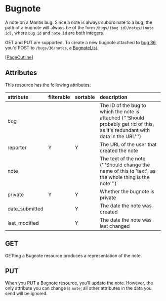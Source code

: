 # Bugnote #

A note on a Mantis bug.  Since a note is always subordinate to a bug, the path of a bugnote will always be of the form `/bugs/(bug id)/notes/(note id)`, where `bug id` and `note id` are both integers.

GET and PUT are supported.  To create a new bugnote attached to [bug 36](https://code.google.com/p/mantis-rest/issues/detail?id=6), you'd POST to `/bugs/36/notes`, a [BugnoteList](ResourceList.md).

[[PageOutline](PageOutline.md)]


## Attributes ##

This resource has the following attributes:

|attribute|filterable|sortable|description|
|:--------|:---------|:-------|:----------|
|bug      |          |        |The ID of the bug to which the note is attached ('''Should probably get rid of this, as it's redundant with data in the URL''')|
|reporter |Y         |Y       |The URL of the user that created the note|
|note     |          |        |The text of the note ('''Should change the name of this to 'text', as the whole thing is the note''')|
|private  |Y         |Y       |Whether the bugnote is private|
|date\_submitted|          |Y       |The date the note was created|
|last\_modified|          |Y       |The date the note was last changed|


## GET ##

GETting a Bugnote resource produces a representation of the note.


## PUT ##

When you PUT a Bugnote resource, you'll update the note.  However, the only attribute you can change is `note`; all other attributes in the data you send will be ignored.